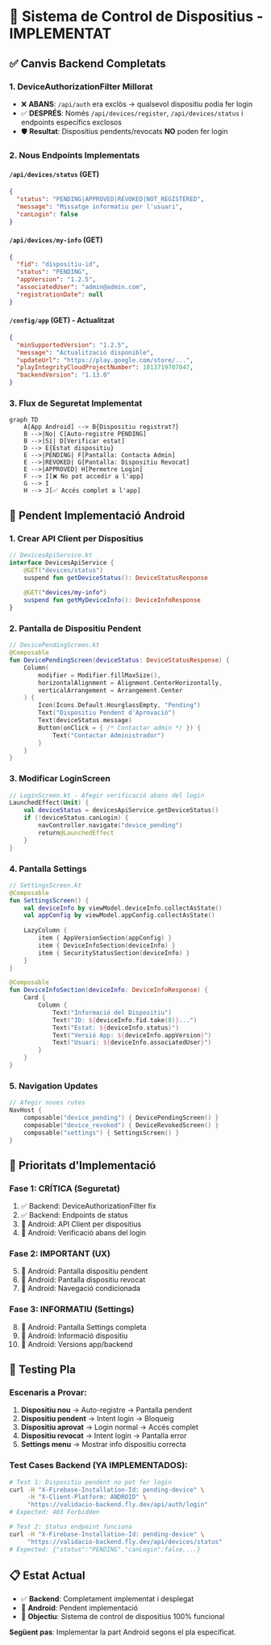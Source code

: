 # 🔐 Sistema de Control de Dispositius - IMPLEMENTAT

## ✅ **Canvis Backend Completats**

### 1. **DeviceAuthorizationFilter Millorat**
- ❌ **ABANS**: `/api/auth` era exclòs → qualsevol dispositiu podia fer login
- ✅ **DESPRÉS**: Només `/api/devices/register`, `/api/devices/status` i endpoints específics exclosos
- 🛡️ **Resultat**: Dispositius pendents/revocats **NO** poden fer login

### 2. **Nous Endpoints Implementats**

#### `/api/devices/status` (GET)
```json
{
  "status": "PENDING|APPROVED|REVOKED|NOT_REGISTERED",
  "message": "Missatge informatiu per l'usuari",
  "canLogin": false
}
```

#### `/api/devices/my-info` (GET) 
```json
{
  "fid": "dispositiu-id",
  "status": "PENDING",
  "appVersion": "1.2.5",
  "associatedUser": "admin@admin.com",
  "registrationDate": null
}
```

#### `/config/app` (GET) - Actualitzat
```json
{
  "minSupportedVersion": "1.2.5",
  "message": "Actualització disponible",
  "updateUrl": "https://play.google.com/store/...",
  "playIntegrityCloudProjectNumber": 1013719707047,
  "backendVersion": "1.13.0"
}
```

### 3. **Flux de Seguretat Implementat**

```mermaid
graph TD
    A[App Android] --> B{Dispositiu registrat?}
    B -->|No| C[Auto-registre PENDING]
    B -->|Sí| D[Verificar estat]
    D --> E{Estat dispositiu}
    E -->|PENDING| F[Pantalla: Contacta Admin]
    E -->|REVOKED| G[Pantalla: Dispositiu Revocat]
    E -->|APPROVED| H[Permetre Login]
    F --> I[❌ No pot accedir a l'app]
    G --> I
    H --> J[✅ Accés complet a l'app]
```

## 🚧 **Pendent Implementació Android**

### 1. **Crear API Client per Dispositius**
```kotlin
// DevicesApiService.kt
interface DevicesApiService {
    @GET("devices/status")
    suspend fun getDeviceStatus(): DeviceStatusResponse
    
    @GET("devices/my-info") 
    suspend fun getMyDeviceInfo(): DeviceInfoResponse
}
```

### 2. **Pantalla de Dispositiu Pendent**
```kotlin
// DevicePendingScreen.kt
@Composable
fun DevicePendingScreen(deviceStatus: DeviceStatusResponse) {
    Column(
        modifier = Modifier.fillMaxSize(),
        horizontalAlignment = Alignment.CenterHorizontally,
        verticalArrangement = Arrangement.Center
    ) {
        Icon(Icons.Default.HourglassEmpty, "Pending")
        Text("Dispositiu Pendent d'Aprovació")
        Text(deviceStatus.message)
        Button(onClick = { /* Contactar admin */ }) {
            Text("Contactar Administrador")
        }
    }
}
```

### 3. **Modificar LoginScreen**
```kotlin
// LoginScreen.kt - Afegir verificació abans del login
LaunchedEffect(Unit) {
    val deviceStatus = devicesApiService.getDeviceStatus()
    if (!deviceStatus.canLogin) {
        navController.navigate("device_pending")
        return@LaunchedEffect
    }
}
```

### 4. **Pantalla Settings**
```kotlin
// SettingsScreen.kt
@Composable
fun SettingsScreen() {
    val deviceInfo by viewModel.deviceInfo.collectAsState()
    val appConfig by viewModel.appConfig.collectAsState()
    
    LazyColumn {
        item { AppVersionSection(appConfig) }
        item { DeviceInfoSection(deviceInfo) }
        item { SecurityStatusSection(deviceInfo) }
    }
}

@Composable
fun DeviceInfoSection(deviceInfo: DeviceInfoResponse) {
    Card {
        Column {
            Text("Informació del Dispositiu")
            Text("ID: ${deviceInfo.fid.take(8)}...")
            Text("Estat: ${deviceInfo.status}")
            Text("Versió App: ${deviceInfo.appVersion}")
            Text("Usuari: ${deviceInfo.associatedUser}")
        }
    }
}
```

### 5. **Navigation Updates**
```kotlin
// Afegir noves rutes
NavHost {
    composable("device_pending") { DevicePendingScreen() }
    composable("device_revoked") { DeviceRevokedScreen() }
    composable("settings") { SettingsScreen() }
}
```

## 🎯 **Prioritats d'Implementació**

### Fase 1: CRÍTICA (Seguretat)
1. ✅ Backend: DeviceAuthorizationFilter fix
2. ✅ Backend: Endpoints de status
3. 🔄 Android: API Client per dispositius
4. 🔄 Android: Verificació abans del login

### Fase 2: IMPORTANT (UX)
5. 🔄 Android: Pantalla dispositiu pendent
6. 🔄 Android: Pantalla dispositiu revocat
7. 🔄 Android: Navegació condicionada

### Fase 3: INFORMATIU (Settings)
8. 🔄 Android: Pantalla Settings completa
9. 🔄 Android: Informació dispositiu
10. 🔄 Android: Versions app/backend

## 🧪 **Testing Pla**

### Escenaris a Provar:
1. **Dispositiu nou** → Auto-registre → Pantalla pendent
2. **Dispositiu pendent** → Intent login → Bloqueig
3. **Dispositiu aprovat** → Login normal → Accés complet
4. **Dispositiu revocat** → Intent login → Pantalla error
5. **Settings menu** → Mostrar info dispositiu correcta

### Test Cases Backend (YA IMPLEMENTADOS):
```bash
# Test 1: Dispositiu pendent no pot fer login
curl -H "X-Firebase-Installation-Id: pending-device" \
     -H "X-Client-Platform: ANDROID" \
     "https://validacio-backend.fly.dev/api/auth/login"
# Expected: 403 Forbidden

# Test 2: Status endpoint funciona
curl -H "X-Firebase-Installation-Id: pending-device" \
     "https://validacio-backend.fly.dev/api/devices/status"
# Expected: {"status":"PENDING","canLogin":false,...}
```

## 📋 **Estat Actual**

- ✅ **Backend**: Completament implementat i desplegat
- 🔄 **Android**: Pendent implementació
- 🎯 **Objectiu**: Sistema de control de dispositius 100% funcional

**Següent pas**: Implementar la part Android segons el pla especificat.